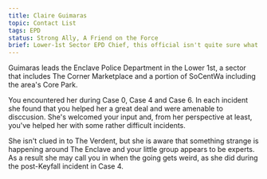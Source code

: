 ```yaml
---
title: Claire Guimaras
topic: Contact List
tags: EPD
status: Strong Ally, A Friend on the Force
brief: Lower-1st Sector EPD Chief, this official isn't quite sure what your deal is, but has found you dependable.
---
```


Guimaras leads the Enclave Police Department in the Lower 1st, a sector that includes The Corner Marketplace and a portion of SoCentWa including the area's Core Park. 

You encountered her during Case 0, Case 4 and Case 6. In each incident she found that you helped her a great deal and were amenable to disccusion. She's welcomed your input and, from her perspective at least, you've helped her with some rather difficult incidents. 

She isn't clued in to The Verdent, but she is aware that something strange is happening around The Enclave and your little group appears to be experts. As a result she may call you in when the going gets weird, as she did during the post-Keyfall incident in Case 4. 